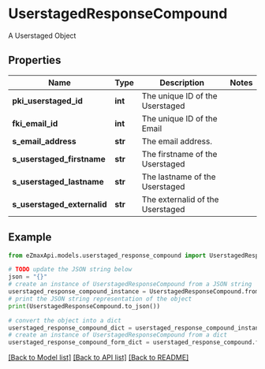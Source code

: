 # UserstagedResponseCompound

A Userstaged Object

## Properties

Name | Type | Description | Notes
------------ | ------------- | ------------- | -------------
**pki_userstaged_id** | **int** | The unique ID of the Userstaged | 
**fki_email_id** | **int** | The unique ID of the Email | 
**s_email_address** | **str** | The email address. | 
**s_userstaged_firstname** | **str** | The firstname of the Userstaged | 
**s_userstaged_lastname** | **str** | The lastname of the Userstaged | 
**s_userstaged_externalid** | **str** | The externalid of the Userstaged | 

## Example

```python
from eZmaxApi.models.userstaged_response_compound import UserstagedResponseCompound

# TODO update the JSON string below
json = "{}"
# create an instance of UserstagedResponseCompound from a JSON string
userstaged_response_compound_instance = UserstagedResponseCompound.from_json(json)
# print the JSON string representation of the object
print(UserstagedResponseCompound.to_json())

# convert the object into a dict
userstaged_response_compound_dict = userstaged_response_compound_instance.to_dict()
# create an instance of UserstagedResponseCompound from a dict
userstaged_response_compound_form_dict = userstaged_response_compound.from_dict(userstaged_response_compound_dict)
```
[[Back to Model list]](../README.md#documentation-for-models) [[Back to API list]](../README.md#documentation-for-api-endpoints) [[Back to README]](../README.md)


